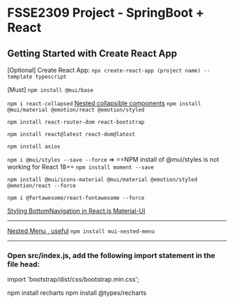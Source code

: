 # FSSE2309 Project - SpringBoot + React

## Getting Started with Create React App

[Optional] Create React App:
`npx create-react-app (project name) --template typescript`

[Must]
`npm install @mui/base`

`npm i react-collapsed`
[Nested collapsible components](https://blog.logrocket.com/create-collapsible-react-components-react-collapsed/)
`npm install @mui/material @emotion/react @emotion/styled`

`npm install react-router-dom react-bootstrap`

`npm install react@latest react-dom@latest`

`npm install axios`

`npm i @mui/styles --save --force` => ==NPM install of @mui/styles is not working for React 18==
`npm install moment --save`

`npm install @mui/icons-material @mui/material @emotion/styled @emotion/react --force`

`npm i @fortawesome/react-fontawesome --force`

[Styling BottomNavigation in React.js Material-UI](https://stackoverflow.com/questions/54375096/styling-bottomnavigation-in-react-js-material-ui)

---

[Nested Menu , useful](https://mui-nested-menu.vercel.app/installation)
`npm install mui-nested-menu`

---

### Open src/index.js, add the following import statement in the file head:

import 'bootstrap/dist/css/bootstrap.min.css';

npm install recharts
npm install @types/recharts
